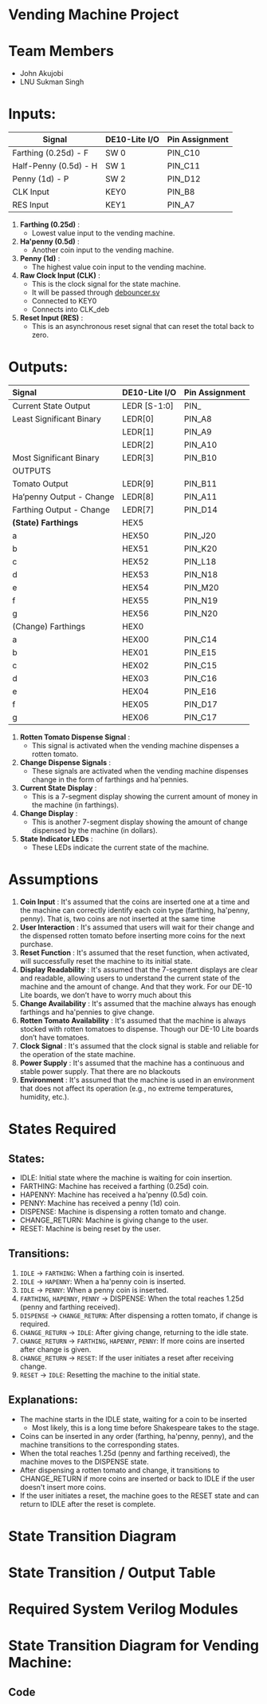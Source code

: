 
# Vending Machine Project

# **Team Members**

* John Akujobi
* LNU Sukman Singh

# **Inputs:**

| Signal                | DE10-Lite I/O | Pin Assignment |
| --------------------- | ------------- | -------------- |
| Farthing (0.25d) - F  | SW 0          | PIN_C10        |
| Half-Penny (0.5d) - H | SW 1          | PIN_C11        |
| Penny (1d) - P        | SW 2          | PIN_D12        |
| CLK Input             | KEY0          | PIN_B8         |
| RES Input             | KEY1          | PIN_A7         |

1. **Farthing (0.25d)** :
   * Lowest value input to the vending machine.
2. **Ha'penny (0.5d)** :
   * Another coin input to the vending machine.
3. **Penny (1d)** :
   * The highest value coin input to the vending machine.
4. **Raw Clock Input (CLK)** :
   * This is the clock signal for the state machine.
   * It will be passed through [debouncer.sv](http://debouncer.sv/)
   * Connected to KEY0
   * Connects into CLK_deb
5. **Reset Input (RES)** :
   * This is an asynchronous reset signal that can reset the total back to zero.

# **Outputs:**

| Signal                    | DE10-Lite I/O | Pin Assignment |
| :------------------------ | ------------- | -------------- |
| Current State Output      | LEDR [S-1:0]  | PIN_           |
| Least Significant Binary  | LEDR[0]       | PIN_A8         |
|                           | LEDR[1]       | PIN_A9         |
|                           | LEDR[2]       | PIN_A10        |
| Most Significant Binary   | LEDR[3]       | PIN_B10        |
| OUTPUTS                   |               |                |
| Tomato Output             | LEDR[9]       | PIN_B11        |
| Ha’penny Output - Change | LEDR[8]       | PIN_A11        |
| Farthing Output - Change  | LEDR[7]       | PIN_D14        |
| **(State) Farthings**    | HEX5          |                |
| a                         | HEX50         | PIN_J20        |
| b                         | HEX51         | PIN_K20        |
| c                         | HEX52         | PIN_L18        |
| d                         | HEX53         | PIN_N18        |
| e                         | HEX54         | PIN_M20        |
| f                         | HEX55         | PIN_N19        |
| g                         | HEX56         | PIN_N20        |
| (Change) Farthings        | HEX0          |                |
| a                         | HEX00         | PIN_C14        |
| b                         | HEX01         | PIN_E15        |
| c                         | HEX02         | PIN_C15        |
| d                         | HEX03         | PIN_C16        |
| e                         | HEX04         | PIN_E16        |
| f                         | HEX05         | PIN_D17        |
| g                         | HEX06         | PIN_C17        |

1. **Rotten Tomato Dispense Signal** :
   * This signal is activated when the vending machine dispenses a rotten tomato.
2. **Change Dispense Signals** :
   * These signals are activated when the vending machine dispenses change in the form of farthings and ha'pennies.
3. **Current State Display** :
   * This is a 7-segment display showing the current amount of money in the machine (in farthings).
4. **Change Display** :
   * This is another 7-segment display showing the amount of change dispensed by the machine (in dollars).
5. **State Indicator LEDs** :
   * These LEDs indicate the current state of the machine.

# Assumptions

1. **Coin Input** : It's assumed that the coins are inserted one at a time and the machine can correctly identify each coin type (farthing, ha'penny, penny).
   That is, two coins are not inserted at the same time
2. **User Interaction** : It's assumed that users will wait for their change and the dispensed rotten tomato before inserting more coins for the next purchase.
3. **Reset Function** : It's assumed that the reset function, when activated, will successfully reset the machine to its initial state.
4. **Display Readability** : It's assumed that the 7-segment displays are clear and readable, allowing users to understand the current state of the machine and the amount of change. And that they work.
   For our DE-10 Lite boards, we don’t have to worry much about this
5. **Change Availability** : It's assumed that the machine always has enough farthings and ha'pennies to give change.
6. **Rotten Tomato Availability** : It's assumed that the machine is always stocked with rotten tomatoes to dispense. Though our DE-10 Lite boards don’t have tomatoes.
7. **Clock Signal** : It's assumed that the clock signal is stable and reliable for the operation of the state machine.
8. **Power Supply** : It's assumed that the machine has a continuous and stable power supply. That there are no blackouts
9. **Environment** : It's assumed that the machine is used in an environment that does not affect its operation (e.g., no extreme temperatures, humidity, etc.).

# States Required

## States:

* IDLE: Initial state where the machine is waiting for coin insertion.
* FARTHING: Machine has received a farthing (0.25d) coin.
* HAPENNY: Machine has received a ha'penny (0.5d) coin.
* PENNY: Machine has received a penny (1d) coin.
* DISPENSE: Machine is dispensing a rotten tomato and change.
* CHANGE_RETURN: Machine is giving change to the user.
* RESET: Machine is being reset by the user.

## Transitions:

1. `IDLE` -> `FARTHING`: When a farthing coin is inserted.
2. `IDLE` -> `HAPENNY`: When a ha'penny coin is inserted.
3. `IDLE` -> `PENNY`: When a penny coin is inserted.
4. `FARTHING`, `HAPENNY`, `PENNY` -> DISPENSE: When the total reaches 1.25d (penny and farthing received).
5. `DISPENSE` -> `CHANGE_RETURN`: After dispensing a rotten tomato, if change is required.
6. `CHANGE_RETURN` -> `IDLE`: After giving change, returning to the idle state.
7. `CHANGE_RETURN` -> `FARTHING`, `HAPENNY`, `PENNY`: If more coins are inserted after change is given.
8. `CHANGE_RETURN` -> `RESET`: If the user initiates a reset after receiving change.
9. `RESET` -> `IDLE`: Resetting the machine to the initial state.

## Explanations:

* The machine starts in the IDLE state, waiting for a coin to be inserted
  * Most likely, this is a long time before Shakespeare takes to the stage.
* Coins can be inserted in any order (farthing, ha'penny, penny), and the machine transitions to the corresponding states.
* When the total reaches 1.25d (penny and farthing received), the machine moves to the DISPENSE state.
* After dispensing a rotten tomato and change, it transitions to CHANGE_RETURN if more coins are inserted or back to IDLE if the user doesn't insert more coins.
* If the user initiates a reset, the machine goes to the RESET state and can return to IDLE after the reset is complete.

# State Transition Diagram

# State Transition / Output Table

# Required System Verilog Modules

# State Transition Diagram for Vending Machine:

## Code
